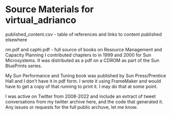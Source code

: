 # Source Materials for virtual_adrianco

published_content.csv - table of references and links to content published elsewhere

rm.pdf and caphi.pdf - full source of books on Resource Management and Capacity Planning I contributed chapters to in 1999 and 2000 for Sun Microsystems. It was distributed as a pdf on a CDROM as part of the Sun BluePrints series.

My Sun Performance and Tuning book was published by Sun Press/Prentice Hall and I don't have it in pdf form. I wrote it using FrameMaker and would have to get a copy of that running to print it. I may do that at some point.

I was active on Twitter from 2008-2022 and include an extract of tweet conversations from my twitter archive here, and the code that generated it. Any issues or requests for the full public archuve, let me know.
